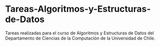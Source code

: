 # Tareas-Algoritmos-y-Estructuras-de-Datos
Tareas realizadas para el curso de Algoritmos y Estructuras de Datos del Departamento de Ciencias de la Computación de la Universidad de Chile.  
